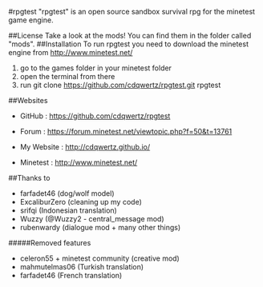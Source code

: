 #rpgtest
"rpgtest" is an open source sandbox survival rpg for the minetest game engine.

##License
Take a look at the mods! You can find them in the folder called "mods".
##Installation
To run rpgtest you need to download the minetest engine from http://www.minetest.net/

1. go to the games folder in your minetest folder
2. open the terminal from there
3. run git clone https://github.com/cdqwertz/rpgtest.git rpgtest

##Websites
* GitHub : https://github.com/cdqwertz/rpgtest
* Forum : https://forum.minetest.net/viewtopic.php?f=50&t=13761

* My Website : http://cdqwertz.github.io/
* Minetest : http://www.minetest.net/

##Thanks to
* farfadet46 (dog/wolf model)
* ExcaliburZero (cleaning up my code)
* srifqi (Indonesian translation)
* Wuzzy (@Wuzzy2 - central_message mod)
* rubenwardy (dialogue mod + many other things)

#####Removed features
* celeron55 + minetest community (creative mod)
* mahmutelmas06 (Turkish translation)
* farfadet46 (French translation)

